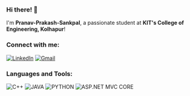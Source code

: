 ### Hi there! 👋
I'm **Pranav-Prakash-Sankpal**, a passionate student at **KIT's College of Engineering, Kolhapur**!

### Connect with me:
[![LinkedIn](https://img.shields.io/badge/LinkedIn-%230077B5.svg?style=for-the-badge&logo=linkedin&logoColor=white)](https://www.linkedin.com/in/pranav-sankpal-558849234/)
[![Gmail](https://img.shields.io/badge/Email-D14836?style=for-the-badge&logo=gmail&logoColor=white)](mailto:pranavsankpal1981@gmail.com@gmail.com)

### Languages and Tools:
![C++](https://img.shields.io/badge/C%2B%2B-%2300599C.svg?style=for-the-badge&logo=c%2B%2B&logoColor=white)
![JAVA](https://img.shields.io/badge/JAVA-%2300599C.svg?style=for-the-badge&logo=JAVA&logoColor=white)
![PYTHON](https://img.shields.io/badge/PYTHON-%2300599C.svg?style=for-the-badge&logo=PYTHON&logoColor=white)
![ASP.NET MVC CORE](https://img.shields.io/badge/ASP.NET-%2300599C.svg?style=for-the-badge&logo=ASP.NET&logoColor=white)



